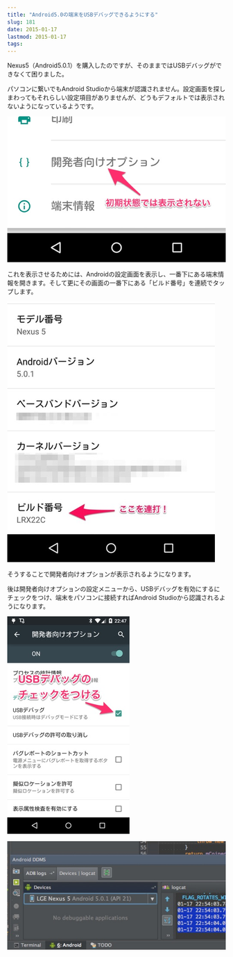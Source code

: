 ```yaml
---
title: "Android5.0の端末をUSBデバッグできるようにする"
slug: 181
date: 2015-01-17
lastmod: 2015-01-17
tags: 
---
```


Nexus5（Android5.0.1）を購入したのですが、そのままではUSBデバッグができなくて困りました。

パソコンに繋いでもAndroid Studioから端末が認識されません。設定画面を探しまわってもそれらしい設定項目がありませんが、どうもデフォルトでは表示されないようになっているようです。

![開発者向けオプション](9760439c59f377550fff8783b529deea.jpg)

これを表示させるためには、Androidの設定画面を表示し、一番下にある端末情報を開きます。そして更にその画面の一番下にある「ビルド番号」を連続でタップします。

![ビルド番号を連続タップ](582c097242f47bccaafd34e736834fe8.jpg)

そうすることで開発者向けオプションが表示されるようになります。

後は開発者向けオプションの設定メニューから、USBデバッグを有効にするにチェックをつけ、端末をパソコンに接続すればAndroid Studioから認識されるようになります。

![USBデバッグを有効にする](35aafa323019fe8c09a87739c19d9595.jpg)

![認識されるようになったLolipop端末](586ea49750e23979b7d72b08aec0acd1.jpg)


  